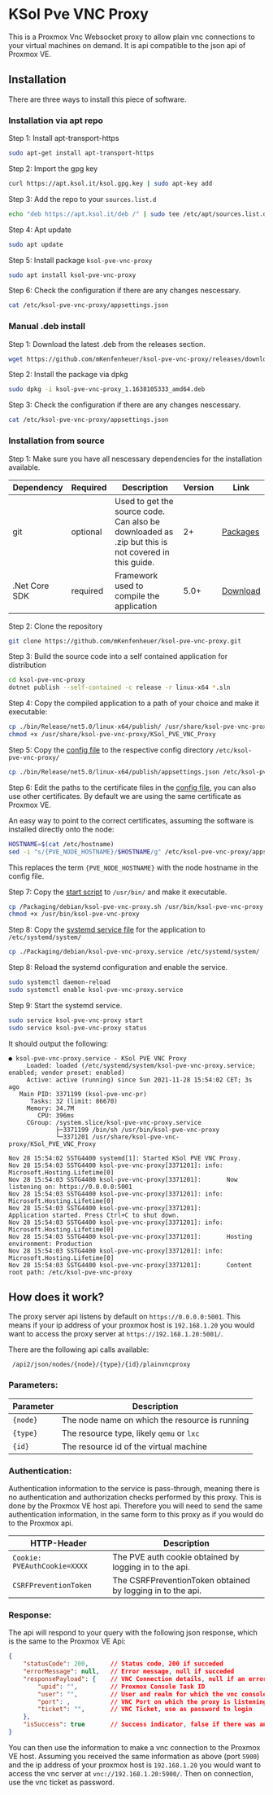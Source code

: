 # KSol Pve VNC Proxy

This is a Proxmox Vnc Websocket proxy to allow plain vnc connections to your virtual machines on demand.
It is api compatible to the json api of Proxmox VE.

## Installation

There are three ways to install this piece of software.

### Installation via apt repo

Step 1: Install apt-transport-https
```bash
sudo apt-get install apt-transport-https
```
Step 2: Import the gpg key
```bash
curl https://apt.ksol.it/ksol.gpg.key | sudo apt-key add
```

Step 3: Add the repo to your `sources.list.d` 
```bash
echo "deb https://apt.ksol.it/deb /" | sudo tee /etc/apt/sources.list.d/apt-ksol.list
```

Step 4: Apt update
```bash
sudo apt update
```

Step 5: Install package `ksol-pve-vnc-proxy`
```bash
sudo apt install ksol-pve-vnc-proxy
```

Step 6: Check the configuration if there are any changes nescessary.
```bash
cat /etc/ksol-pve-vnc-proxy/appsettings.json
```

### Manual .deb install

Step 1: Download the latest .deb from the releases section.
```bash
wget https://github.com/mKenfenheuer/ksol-pve-vnc-proxy/releases/download/1.x/ksol-pve-vnc-proxy_1.1638105333_amd64.deb
```

Step 2: Install the package via dpkg
```bash
sudo dpkg -i ksol-pve-vnc-proxy_1.1638105333_amd64.deb
```

Step 3: Check the configuration if there are any changes nescessary.
```bash
cat /etc/ksol-pve-vnc-proxy/appsettings.json
```

### Installation from source

Step 1: Make sure you have all nescessary dependencies for the installation available.

| Dependency | Required | Description | Version | Link |
|---|---|---|---|---|
| git | optional | Used to get the source code. Can also be downloaded as .zip but this is not covered in this guide. | 2+ | [Packages](https://git-scm.com/download/linux) | 
| .Net Core SDK | required | Framework used to compile the application | 5.0+ | [Download](https://dotnet.microsoft.com/download/dotnet/5.0) |

Step 2: Clone the repository

```bash
git clone https://github.com/mKenfenheuer/ksol-pve-vnc-proxy.git
```

Step 3: Build the source code into a self contained application for distribution

```bash
cd ksol-pve-vnc-proxy
dotnet publish --self-contained -c release -r linux-x64 *.sln
```

Step 4: Copy the compiled application to a path of your choice and make it executable:

```bash
cp ./bin/Release/net5.0/linux-x64/publish/ /usr/share/ksol-pve-vnc-proxy/
chmod +x /usr/share/ksol-pve-vnc-proxy/KSol_PVE_VNC_Proxy
```

Step 5: Copy the [config file](./appsettings.json) to the respective config directory `/etc/ksol-pve-vnc-proxy/`

```bash
cp ./bin/Release/net5.0/linux-x64/publish/appsettings.json /etc/ksol-pve-vnc-proxy/appsettings.json
```

Step 6: Edit the paths to the certificate files in the [config file](./appsettings.json), you can also use other certificates. By default we are using the same certificate as Proxmox VE.

An easy way to point to the correct certificates, assuming the software is installed directly onto the node:

```bash
HOSTNAME=$(cat /etc/hostname)
sed -i "s/{PVE_NODE_HOSTNAME}/$HOSTNAME/g" /etc/ksol-pve-vnc-proxy/appsettings.json
```

This replaces the term `{PVE_NODE_HOSTNAME}` with the node hostname in the config file.

Step 7: Copy the [start script](./Packaging/debian/ksol-pve-vnc-proxy.sh) to `/usr/bin/` and make it executable.

```bash
cp /Packaging/debian/ksol-pve-vnc-proxy.sh /usr/bin/ksol-pve-vnc-proxy
chmod +x /usr/bin/ksol-pve-vnc-proxy
```

Step 8: Copy the [systemd service file](./Packaging/debian/ksol-pve-vnc-proxy.service) for the application to `/etc/systemd/system/`

```bash
cp ./Packaging/debian/ksol-pve-vnc-proxy.service /etc/systemd/system/
```

Step 8: Reload the systemd configuration and enable the service.

```bash
sudo systemctl daemon-reload
sudo systemctl enable ksol-pve-vnc-proxy.service
```

Step 9: Start the systemd service.

```bash
sudo service ksol-pve-vnc-proxy start
sudo service ksol-pve-vnc-proxy status
```

It should output the following:

```
● ksol-pve-vnc-proxy.service - KSol PVE VNC Proxy
     Loaded: loaded (/etc/systemd/system/ksol-pve-vnc-proxy.service; enabled; vendor preset: enabled)
     Active: active (running) since Sun 2021-11-28 15:54:02 CET; 3s ago
   Main PID: 3371199 (ksol-pve-vnc-pr)
      Tasks: 32 (limit: 86670)
     Memory: 34.7M
        CPU: 396ms
     CGroup: /system.slice/ksol-pve-vnc-proxy.service
             ├─3371199 /bin/sh /usr/bin/ksol-pve-vnc-proxy
             └─3371201 /usr/share/ksol-pve-vnc-proxy/KSol_PVE_VNC_Proxy

Nov 28 15:54:02 SSTG4400 systemd[1]: Started KSol PVE VNC Proxy.
Nov 28 15:54:03 SSTG4400 ksol-pve-vnc-proxy[3371201]: info: Microsoft.Hosting.Lifetime[0]
Nov 28 15:54:03 SSTG4400 ksol-pve-vnc-proxy[3371201]:       Now listening on: https://0.0.0.0:5001
Nov 28 15:54:03 SSTG4400 ksol-pve-vnc-proxy[3371201]: info: Microsoft.Hosting.Lifetime[0]
Nov 28 15:54:03 SSTG4400 ksol-pve-vnc-proxy[3371201]:       Application started. Press Ctrl+C to shut down.
Nov 28 15:54:03 SSTG4400 ksol-pve-vnc-proxy[3371201]: info: Microsoft.Hosting.Lifetime[0]
Nov 28 15:54:03 SSTG4400 ksol-pve-vnc-proxy[3371201]:       Hosting environment: Production
Nov 28 15:54:03 SSTG4400 ksol-pve-vnc-proxy[3371201]: info: Microsoft.Hosting.Lifetime[0]
Nov 28 15:54:03 SSTG4400 ksol-pve-vnc-proxy[3371201]:       Content root path: /etc/ksol-pve-vnc-proxy
```






## How does it work?

The proxy server api listens by default on `https://0.0.0.0:5001`. This means if your ip address of your proxmox host is `192.168.1.20` you would want to access the proxy server at `https://192.168.1.20:5001/`.

There are the following api calls available:

`` 
/api2/json/nodes/{node}/{type}/{id}/plainvncproxy
``

### Parameters: 

| Parameter | Description |
|---|---|
| `{node}` | The node name on which the resource is running |
| `{type}` | The resource type, likely `qemu` or  `lxc` |
| `{id}` | The resource id of the virtual machine |

### Authentication:

Authentication information to the service is pass-through, meaning there is no authentication and authorization checks performed by this proxy. This is done by the Proxmox VE host api. Therefore you will need to send the same authentication information, in the same form to this proxy as if you would do to the Proxmox api.

| HTTP-Header | Description |
|---|---|
| `Cookie: PVEAuthCookie=XXXX` | The PVE auth cookie obtained by logging in to the api. |
| `CSRFPreventionToken` | The CSRFPreventionToken obtained by logging in to the api. |´

### Response:

The api will respond to your query with the following json response, which is the same to the Proxmox VE Api:

```json
{
    "statusCode": 200,      // Status code, 200 if succeded
    "errorMessage": null,   // Error message, null if succeded
    "responsePayload": {    // VNC Connection details, null if an error ocurred
        "upid": "",         // Proxmox Console Task ID 
        "user": "",         // User and realm for which the vnc console is started. 
        "port": ,           // VNC Port on which the proxy is listening 
        "ticket": "",       // VNC Ticket, use as password to login
    },
    "isSuccess": true       // Success indicator, false if there was an error
}
```

You can then use the information to make a vnc connection to the Proxmox VE host.
Assuming you received the same information as above (port `5900`) and the ip address of your proxmox host is `192.168.1.20` you would want to access the vnc server at `vnc://192.168.1.20:5900/`. Then on connection, use the vnc ticket as password.
